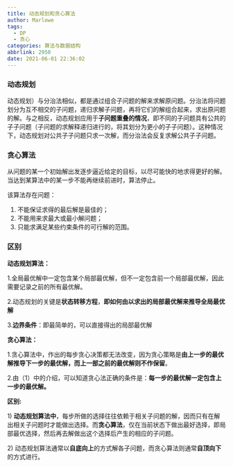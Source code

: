 ```yaml
---
title: 动态规划和贪心算法
author: Marlowe
tags:
  - DP
  - 贪心
categories: 算法与数据结构
abbrlink: 2950
date: 2021-06-01 22:36:02
---
```


<!--more-->

### 动态规划

动态规划）与分治法相似，都是通过组合子问题的解来求解原问题。分治法将问题划分为互不相交的子问题，递归求解子问题，再将它们的解组合起来，求出原问题的解。与之相反，动态规划应用于**子问题重叠的情况**，即不同的子问题具有公共的子子问题（子问题的求解释递归进行的，将其划分为更小的子子问题）。这种情况下，动态规划对公共子子问题只求一次解，而分治法会反复求解公共子子问题。


### 贪心算法

从问题的某一个初始解出发逐步逼近给定的目标，以尽可能快的地求得更好的解。当达到某算法中的某一步不能再继续前进时，算法停止。

该算法存在问题：
1. 不能保证求得的最后解是最佳的；
2. 不能用来求最大或最小解问题；
3. 只能求满足某些约束条件的可行解的范围。

### 区别

**动态规划算法：**

1.全局最优解中一定包含某个局部最优解，但不一定包含前一个局部最优解，因此需要记录之前的所有最优解。

2.动态规划的关键是**状态转移方程**，**即如何由以求出的局部最优解来推导全局最优解**

3.**边界条件**：即最简单的，可以直接得出的局部最优解

**贪心算法：**

1.贪心算法中，作出的每步贪心决策都无法改变，因为贪心策略是**由上一步的最优解推导下一步的最优解，而上一部之前的最优解则不作保留**。

2.由（1）中的介绍，可以知道贪心法正确的条件是：**每一步的最优解一定包含上一步的最优解。**

**区别:**

1) **动态规划算法中**，每步所做的选择往往依赖于相关子问题的解，因而只有在解出相关子问题时才能做出选择。而**贪心算法**，仅在当前状态下做出最好选择，即局部最优选择，然后再去解做出这个选择后产生的相应的子问题。

2) 动态规划算法通常以**自底向上**的方式解各子问题，而贪心算法则通常**自顶向下**的方式进行。